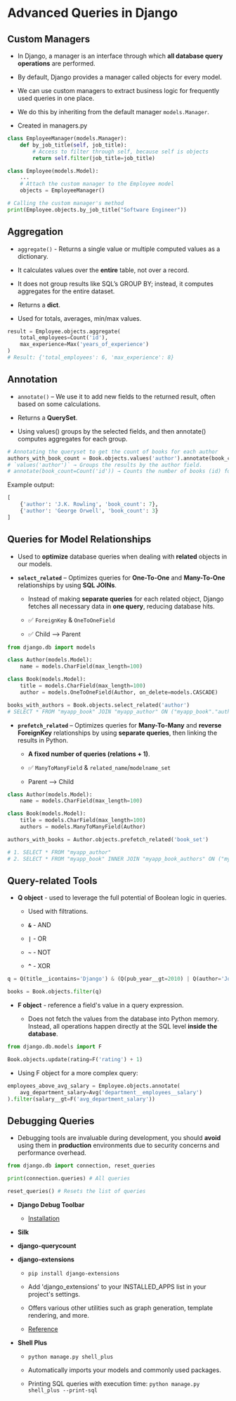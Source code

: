 # Advanced Queries in Django

## Custom Managers

-   In Django, a manager is an interface through which **all database query operations** are performed.

-   By default, Django provides a manager called objects for every model.

-   We can use custom managers to extract business logic for frequently used queries in one place.

-   We do this by inheriting from the default manager `models.Manager`.

-   Created in managers.py

```python
class EmployeeManager(models.Manager):
    def by_job_title(self, job_title):
        # Access to filter through self, because self is objects
        return self.filter(job_title=job_title)

class Employee(models.Model):
    ...
    # Attach the custom manager to the Employee model
    objects = EmployeeManager()

# Calling the custom manager's method
print(Employee.objects.by_job_title("Software Engineer"))
```

## Aggregation

-   `aggregate()` - Returns a single value or multiple computed values as a dictionary.

-   It calculates values over the **entire** table, not over a record.

-   It does not group results like SQL’s GROUP BY; instead, it computes aggregates for the entire dataset.

-   Returns a **dict**.

-   Used for totals, averages, min/max values.

```python
result = Employee.objects.aggregate(
    total_employees=Count('id'),
    max_experience=Max('years_of_experience')
)
# Result: {'total_employees': 6, 'max_experience': 8}
```

## Annotation

-   `annotate()` – We use it to add new fields to the returned result, often based on some calculations.

-   Returns a **QuerySet**.

-   Using values() groups by the selected fields, and then annotate() computes aggregates for each group.

```python
# Annotating the queryset to get the count of books for each author
authors_with_book_count = Book.objects.values('author').annotate(book_count=Count('id'))
# `values('author')` → Groups the results by the author field.
# annotate(book_count=Count('id')) → Counts the number of books (id) for each author.
```

Example output:

```python
[
    {'author': 'J.K. Rowling', 'book_count': 7},
    {'author': 'George Orwell', 'book_count': 3}
]
```

## Queries for Model Relationships

-   Used to **optimize** database queries when dealing with **related** objects in our models.

-   **`select_related`** – Optimizes queries for **One-To-One** and **Many-To-One** relationships by using **SQL JOINs**.

    -   Instead of making **separate queries** for each related object, Django fetches all necessary data in **one query**, reducing database hits.

    -   ✅ `ForeignKey` & `OneToOneField`

    -   ✅ Child --> Parent

```python
from django.db import models

class Author(models.Model):
    name = models.CharField(max_length=100)

class Book(models.Model):
    title = models.CharField(max_length=100)
    author = models.OneToOneField(Author, on_delete=models.CASCADE)

books_with_authors = Book.objects.select_related('author')
# SELECT * FROM "myapp_book" JOIN "myapp_author" ON ("myapp_book"."author_id" = "myapp_author"."id")
```

-   **`prefetch_related`** – Optimizes queries for **Many-To-Many** and **reverse ForeignKey** relationships by using **separate queries**, then linking the results in Python.

    -   **A fixed number of queries (relations + 1)**.

    -   ✅ `ManyToManyField` & `related_name`/`modelname_set`

    -   Parent --> Child

```python
class Author(models.Model):
    name = models.CharField(max_length=100)

class Book(models.Model):
    title = models.CharField(max_length=100)
    authors = models.ManyToManyField(Author)

authors_with_books = Author.objects.prefetch_related('book_set')

# 1. SELECT * FROM "myapp_author"
# 2. SELECT * FROM "myapp_book" INNER JOIN "myapp_book_authors" ON ("myapp_book"."id" = "myapp_book_authors"."book_id")
```

## Query-related Tools

-   **Q object** - used to leverage the full potential of Boolean logic in queries.

    -   Used with filtrations.

    -   **`&`** - AND
    -   **`|`** - OR
    -   **`~`** - NOT
    -   **`^`** - XOR

```python
q = Q(title__icontains='Django') & (Q(pub_year__gt=2010) | Q(author='John Doe'))

books = Book.objects.filter(q)
```

-   **F object** - reference a field's value in a query expression.

    -   Does not fetch the values from the database into Python memory. Instead, all operations happen directly at the SQL level **inside the database**.

```python
from django.db.models import F

Book.objects.update(rating=F('rating') + 1)
```

-   Using F object for a more complex query:

```python
employees_above_avg_salary = Employee.objects.annotate(
    avg_department_salary=Avg('department__employees__salary')
).filter(salary__gt=F('avg_department_salary'))
```

## Debugging Queries

-   Debugging tools are invaluable during development, you should **avoid** using them in **production** environments due to security concerns and performance overhead.

```python
from django.db import connection, reset_queries

print(connection.queries) # All queries

reset_queries() # Resets the list of queries
```

-   **Django Debug Toolbar**

    -   [Installation](https://django-debug-toolbar.readthedocs.io/en/latest/installation.html)

-   **Silk**

-   **django-querycount**

-   **django-extensions**

    -   `pip install django-extensions`

    -   Add 'django_extensions' to your INSTALLED_APPS list in your project's settings.

    -   Offers various other utilities such as graph generation, template rendering, and more.

    -   [Reference](https://django-extensions.readthedocs.io/en/latest/command_extensions.html)

-   **Shell Plus**

    -   `python manage.py shell_plus`

    -   Automatically imports your models and commonly used packages.

    -   Printing SQL queries with execution time: `python manage.py shell_plus --print-sql`

